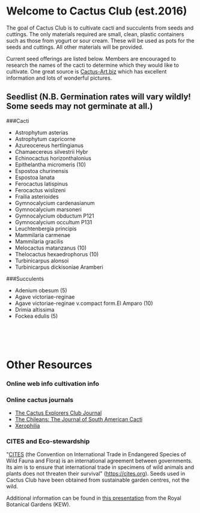 # Welcome to Cactus Club (est.2016)

The goal of Cactus Club is to cultivate cacti and succulents from seeds and cuttings. The only materials required are small, clean, plastic containers such as those from yogurt or sour cream. These will be used as pots for the seeds and cuttings. All other materials will be provided.

Current seed offerings are listed below. Members are encouraged to research the names of the cacti to determine which they would like to cultivate. One great source is [Cactus-Art.biz](http://www.cactus-art.biz/gallery/Photo_gallery_abc_cactus.htm) which has excellent information and lots of wonderful pictures.

## Seedlist (N.B. Germination rates will vary wildly! Some seeds may not germinate at all.)

###Cacti
- Astrophytum asterias
- Astrophytum capricorne
- Azureocereus hertlingianus
- Chamaecereus silvestrii Hybr
- Echinocactus horizonthalonius
- Epithelantha micromeris (10)
- Espostoa churinensis
- Espostoa lanata
- Ferocactus latispinus
- Ferocactus wislizeni
- Frailia asterioides
- Gymnocalycium cardenasianum
- Gymnocalycium marsoneri
- Gymnocalycium obductum P121
- Gymnocalycium occultum P131
- Leuchtenbergia principis
- Mammilaria carmenae
- Mammilaria gracilis
- Melocactus matanzanus (10)
- Thelocactus hexaedrophorus (10)
- Turbinicarpus alonsoi
- Turbinicarpus dickisoniae Aramberi

###Succulents
- Adenium obesum (5)
- Agave victoriae-reginae
- Agave victoriae-reginae v.compact form.El Amparo (10)
- Drimia altissima
- Fockea edulis (5)


<BR>
<BR>
<BR>


# Other Resources

### Online web info cultivation info

### Online cactus journals

- [The Cactus Explorers Club Journal](http://www.cactusexplorers.org.uk/journal1.htm)
- [ The Chileans: The Journal of South American Cacti](http://www.cactusexplorers.org.uk/Chileans_home.htm)
- [Xerophilia](http://xerophilia.ro/)

### CITES and Eco-stewardship

"[CITES](https://cites.org) (the Convention on International Trade in Endangered Species of Wild Fauna and Flora) is an international agreement between governments. Its aim is to ensure that international trade in specimens of wild animals and plants does not threaten their survival" (https://cites.org). Seeds used in Cactus Club have been obtained from sustainable garden centres, not the wild.

Additional information can be found in [this presentation](http://assets.kew.org/files/CITES%20%26%20Cacti%202012.pdf) from the Royal Botanical Gardens (KEW).

